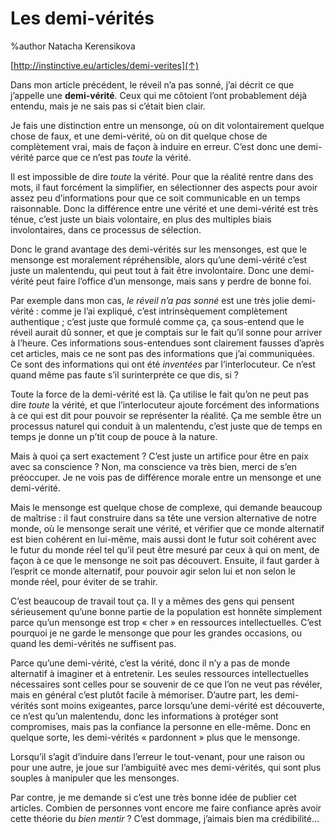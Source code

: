 Les demi-vérités
================

%author Natacha Kerensikova

[http://instinctive.eu/articles/demi-verites](↑)

Dans mon article précédent, le réveil n’a pas sonné, j’ai décrit ce que
j’appelle une __demi-vérité__.  Ceux qui me côtoient l’ont probablement déjà
entendu, mais je ne sais pas si c’était bien clair.

Je fais une distinction entre un mensonge, où on dit volontairement quelque
chose de faux, et une demi-vérité, où on dit quelque chose de complètement vrai,
mais de façon à induire en erreur.  C’est donc une demi-vérité parce que ce
n’est pas _toute_ la vérité.

Il est impossible de dire _toute_ la vérité.  Pour que la réalité rentre dans
des mots, il faut forcément la simplifier, en sélectionner des aspects pour
avoir assez peu d’informations pour que ce soit communicable en un temps
raisonnable.  Donc la différence entre une vérité et une demi-vérité est très
ténue, c’est juste un biais volontaire, en plus des multiples biais
involontaires, dans ce processus de sélection.

Donc le grand avantage des demi-vérités sur les mensonges, est que le mensonge
est moralement répréhensible, alors qu’une demi-vérité c’est juste un
malentendu, qui peut tout à fait être involontaire.  Donc une demi-vérité peut
faire l’office d’un mensonge, mais sans y perdre de bonne foi.

Par exemple dans mon cas, _le réveil n’a pas sonné_ est une très jolie
demi-vérité : comme je l’ai expliqué, c’est intrinsèquement complètement
authentique ; c’est juste que formulé comme ça, ça sous-entend que le réveil
aurait dû sonner, et que je comptais sur le fait qu’il sonne pour arriver à
l’heure.  Ces informations sous-entendues sont clairement fausses d’après cet
articles, mais ce ne sont pas des informations que j’ai communiquées.  Ce sont
des informations qui ont été _inventées_ par l’interlocuteur.  Ce n’est quand
même pas faute s’il surinterpréte ce que dis, si ?

Toute la force de la demi-vérité est là.  Ça utilise le fait qu’on ne peut pas
dire _toute_ la vérité, et que l’interlocuteur ajoute forcément des informations
à ce qui est dit pour pouvoir se représenter la réalité.  Ça me semble être un
processus naturel qui conduit à un malentendu, c’est juste que de temps en temps
je donne un p’tit coup de pouce à la nature.

Mais à quoi ça sert exactement ?  C’est juste un artifice pour être en paix avec
sa conscience ?  Non, ma conscience va très bien, merci de s’en préoccuper.  Je
ne vois pas de différence morale entre un mensonge et une demi-vérité.

Mais le mensonge est quelque chose de complexe, qui demande beaucoup de maîtrise
: il faut construire dans sa tête une version alternative de notre monde, où le
mensonge serait une vérité, et vérifier que ce monde alternatif est bien
cohérent en lui-même, mais aussi dont le futur soit cohérent avec le futur du
monde réel tel qu’il peut être mesuré par ceux à qui on ment, de façon à ce que
le mensonge ne soit pas découvert.  Ensuite, il faut garder à l’esprit ce monde
alternatif, pour pouvoir agir selon lui et non selon le monde réel, pour éviter
de se trahir.

C’est beaucoup de travail tout ça.  Il y a mêmes des gens qui pensent
sérieusement qu’une bonne partie de la population est honnête simplement parce
qu’un mensonge est trop « cher » en ressources intellectuelles.  C’est pourquoi
je ne garde le mensonge que pour les grandes occasions, ou quand les
demi-vérités ne suffisent pas.

Parce qu’une demi-vérité, c’est la vérité, donc il n’y a pas de monde alternatif
à imaginer et à entretenir.  Les seules ressources intellectuelles nécessaires
sont celles pour se souvenir de ce que l’on ne veut pas révéler, mais en général
c’est plutôt facile à mémoriser.  D’autre part, les demi-vérités sont moins
exigeantes, parce lorsqu’une demi-vérité est découverte, ce n’est qu’un
malentendu, donc les informations à protéger sont compromises, mais pas la
confiance la personne en elle-même.  Donc en quelque sorte, les demi-vérités «
pardonnent » plus que le mensonge.

Lorsqu’il s’agit d’induire dans l’erreur le tout-venant, pour une raison ou pour
une autre, je joue sur l’ambiguïté avec mes demi-vérités, qui sont plus souples
à manipuler que les mensonges.

Par contre, je me demande si c’est une très bonne idée de publier cet articles.
Combien de personnes vont encore me faire confiance après avoir cette théorie du
_bien mentir_ ?  C’est dommage, j’aimais bien ma crédibilité…
